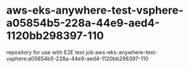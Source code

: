 # aws-eks-anywhere-test-vsphere-a05854b5-228a-44e9-aed4-1120bb298397-110
repository for use with E2E test job aws-eks-anywhere-test-vsphere:a05854b5-228a-44e9-aed4-1120bb298397-110
